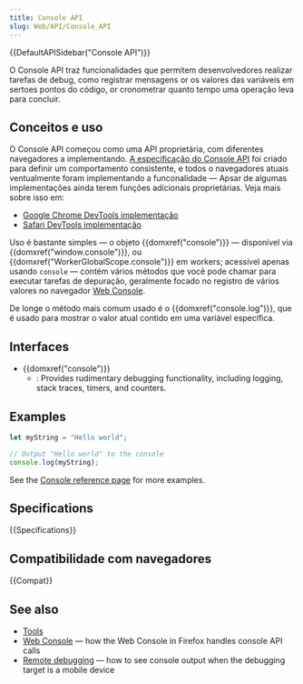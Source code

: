 ```yaml
---
title: Console API
slug: Web/API/Console_API
---
```


{{DefaultAPISidebar("Console API")}}

O Console API traz funcionalidades que permitem desenvolvedores realizar tarefas de debug, como registrar mensagens or os valores das variáveis em sertoes pontos do código, or cronometrar quanto tempo uma operação leva para concluir.

## Conceitos e uso

O Console API começou como uma API proprietária, com diferentes navegadores a implementando. [A especificação do Console API](https://console.spec.whatwg.org/) foi criado para definir um comportamento consistente, e todos o navegadores atuais ventualmente foram implementando a funconalidade — Apsar de algumas implementações ainda terem funções adicionais proprietárias. Veja mais sobre isso em:

- [Google Chrome DevTools implementação](https://developers.google.com/chrome-developer-tools/docs/console-api)
- [Safari DevTools implementação](https://developer.apple.com/library/safari/documentation/AppleApplications/Conceptual/Safari_Developer_Guide/Console/Console.html)

Uso é bastante simples — o objeto {{domxref("console")}} — disponível via {{domxref("window.console")}}, ou {{domxref("WorkerGlobalScope.console")}} em workers; acessível apenas usando `console` — contém vários métodos que você pode chamar para executar tarefas de depuração, geralmente focado no registro de vários valores no navegador [Web Console](/pt-BR/docs/Tools/Web_Console).

De longe o método mais comum usado é o {{domxref("console.log")}}, que é usado para mostrar o valor atual contido em uma variável específica.

## Interfaces

- {{domxref("console")}}
  - : Provides rudimentary debugging functionality, including logging, stack traces, timers, and counters.

## Examples

```js
let myString = "Hello world";

// Output "Hello world" to the console
console.log(myString);
```

See the [Console reference page](/pt-BR/docs/Web/API/Console#Usage) for more examples.

## Specifications

{{Specifications}}

## Compatibilidade com navegadores

{{Compat}}

## See also

- [Tools](/pt-BR/docs/Tools)
- [Web Console](/pt-BR/docs/Tools/Web_Console) — how the Web Console in Firefox handles console API calls
- [Remote debugging](/pt-BR/docs/Tools/Remote_Debugging) — how to see console output when the debugging target is a mobile device
